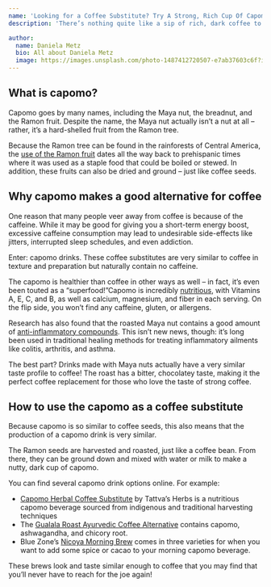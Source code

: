 ```yaml
---
name: 'Looking for a Coffee Substitute? Try A Strong, Rich Cup Of Capomo '
description: 'There’s nothing quite like a sip of rich, dark coffee to start off your morning … but many people find that they don’t want to have the caffeine that comes along with it.'

author:
  name: Daniela Metz
  bio: All about Daniela Metz
  image: https://images.unsplash.com/photo-1487412720507-e7ab37603c6f?ixlib=rb-1.2.1&ixid=eyJhcHBfaWQiOjEyMDd9&auto=format&fit=facearea&facepad=2&w=256&h=256&q=80
---
```



## What is capomo?

Capomo goes by many names, including the Maya nut, the breadnut, and the Ramon fruit. Despite the name, the Maya nut actually isn’t a nut at all – rather, it’s a hard-shelled fruit from the Ramon tree.

Because the Ramon tree can be found in the rainforests of Central America, the [use of the Ramon fruit](https://mayanutinstitute.org/maya-nut/food/) dates all the way back to prehispanic times where it was used as a staple food that could be boiled or stewed. In addition, these fruits can also be dried and ground – just like coffee seeds.

## Why capomo makes a good alternative for coffee

One reason that many people veer away from coffee is because of the caffeine. While it may be good for giving you a short-term energy boost, excessive caffeine consumption may lead to undesirable side-effects like jitters, interrupted sleep schedules, and even addiction.

Enter: capomo drinks. These coffee substitutes are very similar to coffee in texture and preparation but naturally contain no caffeine.

The capomo is healthier than coffee in other ways as well – in fact, it’s even been touted as a “superfood!”Capomo is incredibly [nutritious](http://www.new-ag.info/en/focus/focusItem.php?a=424), with Vitamins A, E, C, and B, as well as calcium, magnesium, and fiber in each serving. On the flip side, you won’t find any caffeine, gluten, or allergens.

Research has also found that the roasted Maya nut contains a good amount of [anti-inflammatory compounds](https://mayanutinstitute.org/maya-nut/maya-nut-cookbook/). This isn’t new news, though: it’s long been used in traditional healing methods for treating inflammatory ailments like colitis, arthritis, and asthma.

The best part? Drinks made with Maya nuts actually have a very similar taste profile to coffee! The roast has a bitter, chocolatey taste, making it the perfect coffee replacement for those who love the taste of strong coffee.

## How to use the capomo as a coffee substitute

Because capomo is so similar to coffee seeds, this also means that the production of a capomo drink is very similar.

The Ramon seeds are harvested and roasted, just like a coffee bean. From there, they can be ground down and mixed with water or milk to make a nutty, dark cup of capomo.

You can find several capomo drink options online. For example:

* [Capomo Herbal Coffee Substitute](https://www.amazon.com/Alternative-Friendly-Antioxidant-Tattvas-Herbs/dp/B01B5BF35O) by Tattva’s Herbs is a nutritious capomo beverage sourced from indigenous and traditional harvesting techniques
* The [Gualala Roast Ayurvedic Coffee Alternative](https://www.amazon.com/Ayurvedic-Herbal-Coffee-Alternative-Ashwagandha/dp/B0798C1T5P/ref=sr_1_9?dchild=1&keywords=capomo+coffee&qid=1612920450&s=grocery&sr=1-9) contains capomo, ashwagandha, and chicory root.
* Blue Zone’s [Nicoya Morning Brew](https://www.amazon.com/Nicoya-Morning-Coffee-Substitute-Caffeine-Free/dp/B08235SVL9/ref=sr_1_11?dchild=1&keywords=capomo+coffee&qid=1612920627&s=grocery&sr=1-11) comes in three varieties for when you want to add some spice or cacao to your morning capomo beverage.

These brews look and taste similar enough to coffee that you may find that you’ll never have to reach for the joe again!
